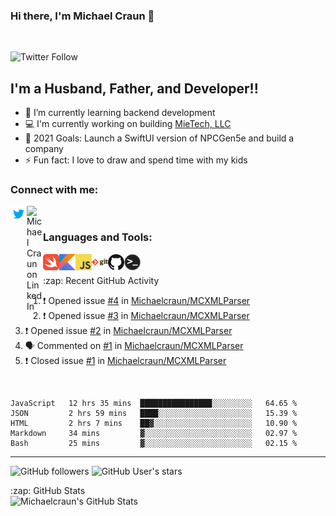 ### Hi there, I'm Michael Craun 👋 

<br />

![Twitter Follow](https://img.shields.io/twitter/follow/opkurix?style=social)

## I'm a Husband, Father, and Developer!!

- 🌱 I’m currently learning backend development
- 💻 I'm currently working on building [MieTech, LLC](https://github.com/mietechnologies)
- 🥅 2021 Goals: Launch a SwiftUI version of NPCGen5e and build a company
- ⚡ Fun fact: I love to draw and spend time with my kids

### Connect with me:

[<img align="left" alt="Michael Craun on Twitter" width="26px" src="https://raw.githubusercontent.com/github/explore/80688e429a7d4ef2fca1e82350fe8e3517d3494d/topics/twitter/twitter.png" />][twitter]
[<img align="left" alt="Michael Craun on LinkedIn" width="26px" src="https://cdn.jsdelivr.net/npm/simple-icons@v3/icons/linkedin.svg" />][linkedin]

<br />

### Languages and Tools:

[<img align="left" alt="Swift" width="26px" src="https://raw.githubusercontent.com/github/explore/80688e429a7d4ef2fca1e82350fe8e3517d3494d/topics/swift/swift.png" />][swift]
[<img align="left" alt="Kotlin" width="26px" src="https://raw.githubusercontent.com/github/explore/80688e429a7d4ef2fca1e82350fe8e3517d3494d/topics/kotlin/kotlin.png" />][kotlin]
[<img align="left" alt="JavaScript" width="26px" src="https://raw.githubusercontent.com/github/explore/80688e429a7d4ef2fca1e82350fe8e3517d3494d/topics/javascript/javascript.png" />][javascript]
[<img align="left" alt="Git" width="26px" src="https://raw.githubusercontent.com/github/explore/80688e429a7d4ef2fca1e82350fe8e3517d3494d/topics/git/git.png" />]([])
[<img align="left" alt="GitHub" width="26px" src="https://raw.githubusercontent.com/github/explore/78df643247d429f6cc873026c0622819ad797942/topics/github/github.png" />][github]
[<img align="left" alt="Terminal" width="26px" src="https://raw.githubusercontent.com/github/explore/80688e429a7d4ef2fca1e82350fe8e3517d3494d/topics/terminal/terminal.png" />][terminal]

<br />
<br />

<summary>:zap: Recent GitHub Activity</summary>
  
<!--START_SECTION:activity-->
1. ❗️ Opened issue [#4](https://github.com/Michaelcraun/MCXMLParser/issues/4) in [Michaelcraun/MCXMLParser](https://github.com/Michaelcraun/MCXMLParser)
2. ❗️ Opened issue [#3](https://github.com/Michaelcraun/MCXMLParser/issues/3) in [Michaelcraun/MCXMLParser](https://github.com/Michaelcraun/MCXMLParser)
3. ❗️ Opened issue [#2](https://github.com/Michaelcraun/MCXMLParser/issues/2) in [Michaelcraun/MCXMLParser](https://github.com/Michaelcraun/MCXMLParser)
4. 🗣 Commented on [#1](https://github.com/Michaelcraun/MCXMLParser/issues/1) in [Michaelcraun/MCXMLParser](https://github.com/Michaelcraun/MCXMLParser)
5. ❗️ Closed issue [#1](https://github.com/Michaelcraun/MCXMLParser/issues/1) in [Michaelcraun/MCXMLParser](https://github.com/Michaelcraun/MCXMLParser)
<!--END_SECTION:activity-->
  
<br />
  
<!--START_SECTION:waka-->
```text
JavaScript   12 hrs 35 mins  ████████████████░░░░░░░░░   64.65 % 
JSON         2 hrs 59 mins   ████░░░░░░░░░░░░░░░░░░░░░   15.39 % 
HTML         2 hrs 7 mins    ██▓░░░░░░░░░░░░░░░░░░░░░░   10.90 % 
Markdown     34 mins         ▓░░░░░░░░░░░░░░░░░░░░░░░░   02.97 % 
Bash         25 mins         ▓░░░░░░░░░░░░░░░░░░░░░░░░   02.15 % 
```
<!--END_SECTION:waka-->

---
  
![GitHub followers](https://img.shields.io/github/followers/Michaelcraun?style=social)
![GitHub User's stars](https://img.shields.io/github/stars/Michaelcraun?style=social)
  
<summary>:zap: GitHub Stats</summary>

<img align="left" alt="Michaelcraun's GitHub Stats" src="https://github-readme-stats-8frbydxfs-michaelcraun.vercel.app/api?username=Michaelcraun" />

[twitter]: https://twitter.com/opkurix
[linkedin]: https://linkedin.com/in/michael-craun
[swift]: https://developer.apple.com/swift/
[kotlin]: https://kotlinlang.org
[javascript]: https://www.javascript.com
[github]: https://github.com/
[terminal]: https://en.wikipedia.org/wiki/Terminal_(macOS)
